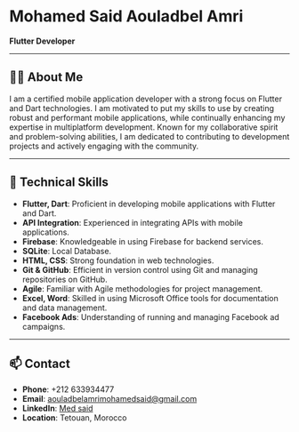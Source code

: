 # Mohamed Said Aouladbel Amri

**Flutter Developer**

---

## 👨‍💻 About Me

I am a certified mobile application developer with a strong focus on Flutter and Dart technologies. I am motivated to put my skills to use by creating robust and performant mobile applications, while continually enhancing my expertise in multiplatform development. Known for my collaborative spirit and problem-solving abilities, I am dedicated to contributing to development projects and actively engaging with the community.

---

## 🔧 Technical Skills

- **Flutter, Dart**: Proficient in developing mobile applications with Flutter and Dart.
- **API Integration**: Experienced in integrating APIs with mobile applications.
- **Firebase**: Knowledgeable in using Firebase for backend services.
- **SQLite**: Local Database.
- **HTML, CSS**: Strong foundation in web technologies.
- **Git & GitHub**: Efficient in version control using Git and managing repositories on GitHub.
- **Agile**: Familiar with Agile methodologies for project management.
- **Excel, Word**: Skilled in using Microsoft Office tools for documentation and data management.
- **Facebook Ads**: Understanding of running and managing Facebook ad campaigns.


---

## 📫 Contact

- **Phone**: +212 633934477
- **Email**: aouladbelamrimohamedsaid@gmail.com
- **LinkedIn**: [Med said](https://www.linkedin.com/in/med-said-6534b9206/)
- **Location**: Tetouan, Morocco




<!--
**Medsaid15/medsaid15** is a ✨ _special_ ✨ repository because its `README.md` (this file) appears on your GitHub profile.

Here are some ideas to get you started:

- 🔭 I’m currently working on ...
- 🌱 I’m currently learning ...
- 👯 I’m looking to collaborate on ...
- 🤔 I’m looking for help with ...
- 💬 Ask me about ...
- 📫 How to reach me: ...
- 😄 Pronouns: ...
- ⚡ Fun fact: ...
-->
